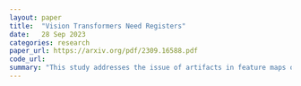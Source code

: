 ```yaml
---
layout: paper
title:  "Vision Transformers Need Registers"
date:   28 Sep 2023
categories: research
paper_url: https://arxiv.org/pdf/2309.16588.pdf
code_url: 
summary: "This study addresses the issue of artifacts in feature maps of both supervised and self-supervised Vision Transformer (ViT) networks, identified as high-norm tokens appearing mainly in low-informative background areas during inference. These tokens, used for internal computations, lead to discrepancies in visual representations. We introduce a straightforward yet effective strategy, adding extra tokens to the input sequence of the Vision Transformer, which successfully eliminates these artifacts for both types of models. This approach not only resolves the artifact issue but also establishes new benchmarks for self-supervised visual models on dense visual prediction tasks. It facilitates object discovery with larger models and results in smoother feature and attention maps for downstream visual processing tasks"
---
```


